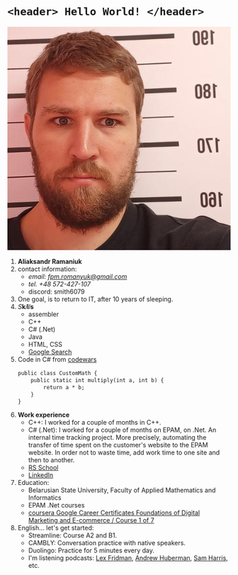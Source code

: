 [def_linkedin_link]: https://www.linkedin.com/in/alexander-romanyuk-71663b84/
[def_google_certificates_link]: https://www.coursera.org/account/accomplishments/verify/TYAQ83BBQAWT
[def_github_smith6079_link]: https://github.com/Smith6079/rsschool-cv
[def_youtube_link_of_Lex_Fridman]: https://www.youtube.com/@lexfridman
[def_youtube_link_of_Andrew_Huberman]: https://www.youtube.com/@hubermanlab
[def_youtube_link_of_Sam_Harris]: https://www.youtube.com/@samharrisorg
# `<header> Hello World! </header>`

![Here must be photo of Aliaksandr Ramaniuk](./assets/img/photo_Aliaksandr_Ramaniuk_in_prison.png)
1. **Aliaksandr Ramaniuk**
2. contact information:
    * *email: fpm.romanyuk@gmail.com*
    * *tel. +48 572-427-107*
    * discord: smith6079
3. One goal, is to return to IT, after 10 years of sleeping.
4. *S***k***i***l***l***s**
    - assembler
    - С++
    - C# (.Net)
    - Java
    - HTML, CSS
    - [Google Search](https://www.google.com/)
5. Code in C# from [codewars](https://www.codewars.com/)
    ```
    public class CustomMath {
        public static int multiply(int a, int b) {
            return a * b;
        }
    }
    ```
6. **Work experience**
    - С++: I worked for a couple of months in C++.
    - C# (.Net): I worked for a couple of months on EPAM, on .Net. An internal time tracking project. More precisely, automating the transfer of time spent on the customer's website to the EPAM website. In order not to waste time, add work time to one site and then to another.
    - [RS School][def_github_smith6079_link]
    - [LinkedIn][def_linkedin_link]
7. Education:
    - Belarusian State University, Faculty of Applied Mathematics and Informatics
    - EPAM .Net courses
    - [coursera Google Career Certificates Foundations of Digital Marketing and E-commerce / Course 1 of 7][def_google_certificates_link]
8. English... let's get started:
    - Streamline: Course A2 and B1.
    - CAMBLY: Conversation practice with native speakers.
    - Duolingo: Practice for 5 minutes every day.
    - I'm listening podcasts: [Lex Fridman][def_youtube_link_of_Lex_Fridman], [Andrew Huberman][def_youtube_link_of_Andrew_Huberman], [Sam Harris][def_youtube_link_of_Sam_Harris], etc.